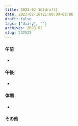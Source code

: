```yaml
---
title: 2023-02-16[draft]
date: 2023-02-16T21:00:00+09:00
draft: false
tags: ["diary", ""]
archives: 2023-02
slug: 232525
---
```

#### 午前
- 
#### 午後
- 
#### 体調
- 
#### その他